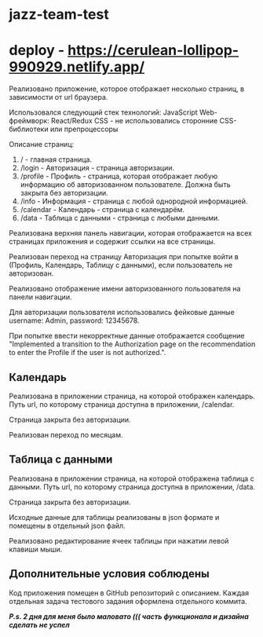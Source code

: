 # jazz-team-test
# deploy - https://cerulean-lollipop-990929.netlify.app/
Реализовано приложение, которое отображает несколько страниц, в зависимости от url браузера.
	
Использовался следующий стек технологий:
JavaScript
Web-фреймворк: React/Redux
CSS - не использовались сторонние CSS-библиотеки или препроцессоры

Описание страниц:
<ol>
  <li>/ - главная страница.</li>
  <li>/login - Авторизация - страница авторизации.</li>
  <li>/profile - Профиль - страница, которая отображает любую информацию об авторизованном пользователе. Должна быть закрыта без авторизации.</li>
  <li>/info - Информация - страница с любой однородной информацией.</li>
  <li>/calendar - Календарь - страница с календарём.</li>
  <li>/data - Таблица с данными - страница с любыми данными.</li>
</ol>

Реализована верхняя панель навигации, которая отображается на всех страницах приложения и содержит ссылки на все страницы.

Реализован переход на страницу Авторизация при попытке войти в (Профиль, Календарь, Таблицу с данными), если пользователь не авторизован.

Реализовано отображение имени авторизованного пользователя на панели навигации.

Для авторизации пользователя использовались фейковые данные username: Admin, password: 12345678.

При попытке ввести некорректные данные отображается сообщение "Implemented a transition to the Authorization page on the recommendation to enter the Profile if the user is not authorized.".

<h2>Календарь</h2>
Реализована в приложении страница, на которой отображен календарь. Путь url, по которому страница доступна в приложении, /calendar.

Страница закрыта без авторизации.

Реализован переход по месяцам.

<h2>Таблица с данными</h2>
Реализована в приложении страница, на которой отображена таблица с данными. Путь url, по которому страница доступна в приложении, /data.

Страница закрыта без авторизации.

Исходные данные для таблицы реализованы в json формате и помещены в отдельный json файл.

Реализовано редактирование ячеек таблицы при нажатии левой клавиши мыши.

<h2>Дополнительные условия соблюдены</h2>
Код приложения помещен в GitHub репозиторий с описанием. 
Каждая отдельная задача тестового задания оформлена отдельного коммита.

***P.s. 2 дня для меня было маловато ((( часть функционала и дизайна сделать не успел***
